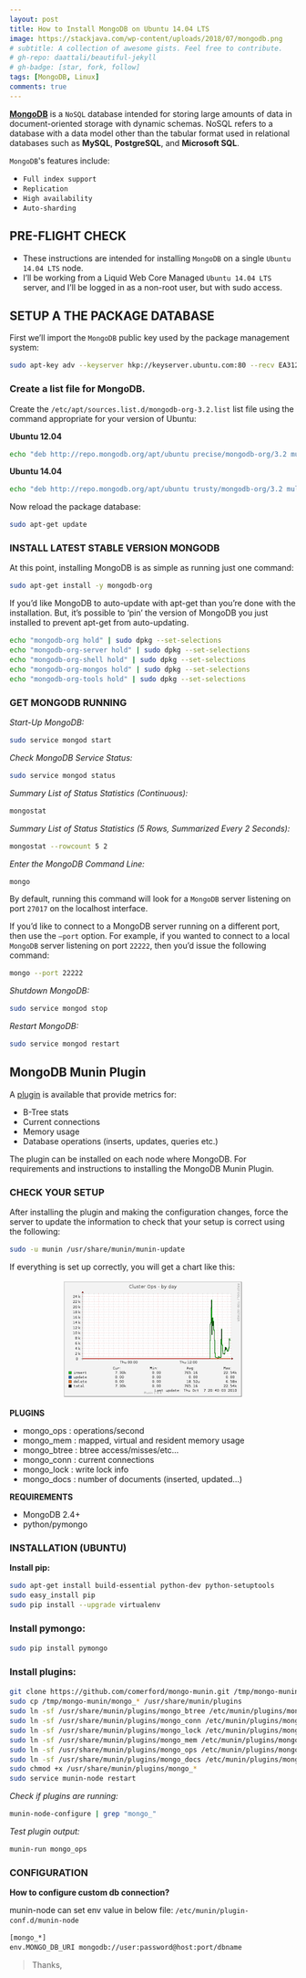 ```yaml
---
layout: post
title: How to Install MongoDB on Ubuntu 14.04 LTS
image: https://stackjava.com/wp-content/uploads/2018/07/mongodb.png
# subtitle: A collection of awesome gists. Feel free to contribute.
# gh-repo: daattali/beautiful-jekyll
# gh-badge: [star, fork, follow]
tags: [MongoDB, Linux]
comments: true
---
```


[__MongoDB__](https://www.mongodb.com/what-is-mongodb) is a `NoSQL` database intended for storing large amounts of data in document-oriented storage with dynamic schemas. NoSQL refers to a database with a data model other than the tabular format used in relational databases such as __MySQL__, __PostgreSQL__, and __Microsoft SQL__. 

`MongoDB`'s features include:

- `Full index support`
- `Replication`
- `High availability`
- `Auto-sharding`

## PRE-FLIGHT CHECK

- These instructions are intended for installing `MongoDB` on a single `Ubuntu 14.04 LTS` node.
- I’ll be working from a Liquid Web Core Managed `Ubuntu 14.04 LTS` server, and I’ll be logged in as a non-root user, but with sudo access.

## SETUP A THE PACKAGE DATABASE
First we’ll import the `MongoDB` public key used by the package management system:

```bash
sudo apt-key adv --keyserver hkp://keyserver.ubuntu.com:80 --recv EA312927
```

### Create a list file for MongoDB.

Create the `/etc/apt/sources.list.d/mongodb-org-3.2.list` list file using the command appropriate for your version of Ubuntu:

__Ubuntu 12.04__

```bash
echo "deb http://repo.mongodb.org/apt/ubuntu precise/mongodb-org/3.2 multiverse" | sudo tee /etc/apt/sources.list.d/mongodb-org-3.2.list
```

__Ubuntu 14.04__

```bash
echo "deb http://repo.mongodb.org/apt/ubuntu trusty/mongodb-org/3.2 multiverse" | sudo tee /etc/apt/sources.list.d/mongodb-org-3.2.list
```

Now reload the package database:

```bash
sudo apt-get update
```

### INSTALL LATEST STABLE VERSION MONGODB

At this point, installing MongoDB is as simple as running just one command:

```bash
sudo apt-get install -y mongodb-org
```

If you’d like MongoDB to auto-update with apt-get than you’re done with the installation. But, it’s possible to ‘pin’ the version of MongoDB you just installed to prevent apt-get from auto-updating.

```bash
echo "mongodb-org hold" | sudo dpkg --set-selections
echo "mongodb-org-server hold" | sudo dpkg --set-selections
echo "mongodb-org-shell hold" | sudo dpkg --set-selections
echo "mongodb-org-mongos hold" | sudo dpkg --set-selections
echo "mongodb-org-tools hold" | sudo dpkg --set-selections
```

### GET MONGODB RUNNING

_Start-Up MongoDB:_

```bash
sudo service mongod start
```

_Check MongoDB Service Status:_

```bash
sudo service mongod status
```

_Summary List of Status Statistics (Continuous):_

```bash
mongostat
```

_Summary List of Status Statistics (5 Rows, Summarized Every 2 Seconds):_

```bash
mongostat --rowcount 5 2
```

_Enter the MongoDB Command Line:_

```bash
mongo
```

By default, running this command will look for a `MongoDB` server listening on port `27017` on the localhost interface.
 
If you’d like to connect to a MongoDB server running on a different port, then use the `–port` option. For example, if you wanted to connect to a local `MongoDB` server listening on port `22222`, then you’d issue the following command:

```bash
mongo --port 22222
```

_Shutdown MongoDB:_

```bash
sudo service mongod stop
```

_Restart MongoDB:_

```bash
sudo service mongod restart
```

## MongoDB Munin Plugin

A [plugin](https://github.com/comerford/mongo-munin) is available that provide metrics for:

- B-Tree stats
- Current connections
- Memory usage
- Database operations (inserts, updates, queries etc.)

The plugin can be installed on each node where MongoDB. For requirements and instructions to installing the MongoDB Munin Plugin.

### CHECK YOUR SETUP

After installing the plugin and making the configuration changes, force the server to update the information to check that your setup is correct using the following:

```bash
sudo -u munin /usr/share/munin/munin-update
```

If everything is set up correctly, you will get a chart like this:

<p align="center">
    <img src="/img/2016/munin-configuration-screen-shot.png" />
</p>

__PLUGINS__
- mongo_ops : operations/second
- mongo_mem : mapped, virtual and resident memory usage
- mongo_btree : btree access/misses/etc...
- mongo_conn : current connections
- mongo_lock : write lock info
- mongo_docs : number of documents (inserted, updated...)

__REQUIREMENTS__

- MongoDB 2.4+
- python/pymongo

### INSTALLATION (UBUNTU)

__Install pip:__

```bash
sudo apt-get install build-essential python-dev python-setuptools
sudo easy_install pip
sudo pip install --upgrade virtualenv 
```

### Install pymongo:

```bash
sudo pip install pymongo
```

### Install plugins:

```bash
git clone https://github.com/comerford/mongo-munin.git /tmp/mongo-munin
sudo cp /tmp/mongo-munin/mongo_* /usr/share/munin/plugins
sudo ln -sf /usr/share/munin/plugins/mongo_btree /etc/munin/plugins/mongo_btree
sudo ln -sf /usr/share/munin/plugins/mongo_conn /etc/munin/plugins/mongo_conn
sudo ln -sf /usr/share/munin/plugins/mongo_lock /etc/munin/plugins/mongo_lock
sudo ln -sf /usr/share/munin/plugins/mongo_mem /etc/munin/plugins/mongo_mem
sudo ln -sf /usr/share/munin/plugins/mongo_ops /etc/munin/plugins/mongo_ops
sudo ln -sf /usr/share/munin/plugins/mongo_docs /etc/munin/plugins/mongo_docs
sudo chmod +x /usr/share/munin/plugins/mongo_*
sudo service munin-node restart
```

_Check if plugins are running:_

```bash
munin-node-configure | grep "mongo_"
```

_Test plugin output:_

```bash
munin-run mongo_ops
```

### CONFIGURATION
__How to configure custom db connection?__

munin-node can set env value in below file: `/etc/munin/plugin-conf.d/munin-node`

```bash
[mongo_*]
env.MONGO_DB_URI mongodb://user:password@host:port/dbname
```

> Thanks,